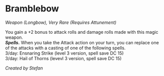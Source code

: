 # Bramblebow
*Weapon (Longbow), Very Rare (Requires Attunement)*

You gain a +2 bonus to attack rolls and damage rolls made with this magic weapon.  
***Spells.*** When you take the Attack action on your turn, you can replace one of the attacks with a casting of one of the following spells.  
3/day: Ensnaring Strike (level 3 version, spell save DC 15)  
3/day: Hail of Thorns (levevl 3 version, spell save DC 15)  

*Created by Stefan*
